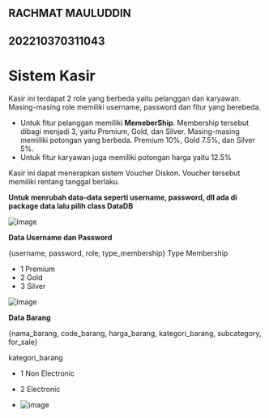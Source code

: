 ## RACHMAT MAULUDDIN
## 202210370311043

# Sistem Kasir
Kasir ini terdapat 2 role yang berbeda yaitu pelanggan dan karyawan. Masing-masing role memiliki username, password dan fitur yang berebeda. 
 + Untuk fitur pelanggan memiliki **MemeberShip**. Membership tersebut dibagi menjadi 3, yaitu Premium, Gold, dan Silver. Masing-masing memiliki potongan yang berbeda. Premium 10%, Gold 7.5%, dan Silver 5%.
 + Untuk fitur karyawan juga memiliki potongan harga yaitu 12.5%

Kasir ini dapat menerapkan sistem Voucher Diskon. Voucher tersebut memiliki rentang tanggal berlaku.


**Untuk menrubah data-data seperti username, password, dll ada di package data lalu pilih class DataDB**

![image](https://github.com/Xzadez/KasirJava/assets/55611402/bda1c3a5-8b4d-42eb-b358-20ca8b483d45)

**Data Username dan Password**

{username, password, role, type_membership}
Type Membership
+ 1 Premium
+ 2 Gold
+ 3 Silver

![image](https://github.com/Xzadez/KasirJava/assets/55611402/d86a744b-50c7-4eea-a1e8-5026c97e87c3)

**Data Barang**

{nama_barang, code_barang, harga_barang, kategori_barang, subcategory, for_sale}

kategori_barang
+ 1 Non Electronic
+ 2 Electronic

+ ![image](https://github.com/Xzadez/KasirJava/assets/55611402/e9737ae7-6c26-43f3-beb0-6c4d0fb19fa8)

